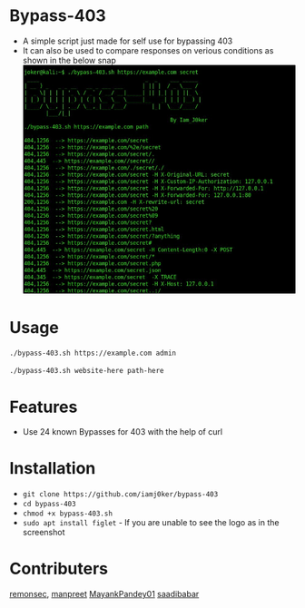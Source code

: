 # Bypass-403
- A simple script just made for self use for bypassing 403
- It can also be used to compare responses on verious conditions as shown in the below snap
![](responses.jpg)

# Usage
`./bypass-403.sh https://example.com admin`

`./bypass-403.sh website-here path-here`

# Features
- Use 24 known Bypasses for 403 with the help of curl

# Installation
   * `git clone https://github.com/iamj0ker/bypass-403`
   * `cd bypass-403`
   * `chmod +x bypass-403.sh`
   * `sudo apt install figlet`  - If you are unable to see the logo as in the screenshot
   
# Contributers
  [remonsec](https://github.com/remonsec),
  [manpreet](https://github.com/manpreet406)
  [MayankPandey01](https://github.com/MayankPandey01)
  [saadibabar](https://github.com/saadibabar)
